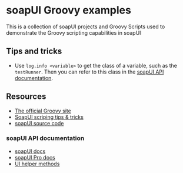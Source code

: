 soapUI Groovy examples
======================

This is a collection of soapUI projects and Groovy Scripts used to demonstrate the Groovy scripting capabilities in soapUI

## Tips and tricks
* Use `log.info <variable>` to get the class of a variable, such as the `testRunner`. Then you can refer to this class in the [soapUI API documentation](https://github.com/SmartBear/soapui-groovy-examples#soapui-api-documentation).

## Resources
* [The official Groovy site](http://groovy.codehaus.org)
* [SoapUI scriping tips & tricks](http://www.soapui.org/Scripting-Properties/tips-a-tricks.html)
* [soapUI source code](http://github.com/SmartBear/soapui)

### soapUI API documentation
* [soapUI docs](http://www.soapui.org/apidocs/)
* [soapUI Pro docs](http://www.soapui.org/apidocs/pro)
* [UI helper methods](http://www.soapui.org/apidocs/index.html?com/eviware/soapui/support/UISupport.html)